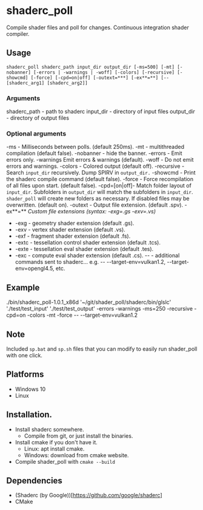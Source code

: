 # shaderc_poll
Compile shader files and poll for changes. Continuous integration shader compiler.

## Usage
```
shaderc_poll shaderc_path input_dir output_dir [-ms=500] [-mt] [-nobanner] [-errors | -warnings | -woff] [-colors] [-recursive] [-showcmd] [-force] [-cpd=on|off] [-outext=***] [-ex**=**] [-- [shaderc_arg1] [shaderc_arg2]]
```

### Arguments
shaderc_path - path to shaderc
input_dir - directory of input files
output_dir - directory of output files

### Optional arguments
-ms - Milliseconds between polls. (default 250ms).
-mt - multithreaded compilation (default false).
-nobanner - hide the banner.
-errors - Emit errors only.
-warnings Emit errors & warnings (default).
-woff - Do not emit errors and warnings.
-colors - Colored output (default off).
-recursive - Search ```input_dir``` recursively. Dump SPIRV in ```output_dir.```
-showcmd - Print the shaderc compile command (default false).
-force - Force recompilation of all files upon start. (default false).
-cpd=[on|off]- Match folder layout of ```input_dir```. Subfolders in ```output_dir``` will match the subfolders in ```input_dir```. ```shader_poll``` will create new folders as necessary. If disabled files may be overwritten. (default on).
-outext - Output file extension. (default .spv).
-ex**=** _Custom file extensions (syntax: -exg=.gs -exv=.vs)_
* -exg - geometry shader extension (default .gs).
* -exv - vertex shader extension (default .vs).
* -exf - fragment shader extension (default .fs).
* -extc - tessellation control shader extension (default .tcs).
* -exte - tessellation eval shader extension (default .tes).
* -exc - compute eval shader extension (default .cs).
-- - additional commands sent to shaderc... e.g. -- --target-env=vulkan1.2, --target-env=opengl4.5, etc.

## Example 
./bin/shaderc_poll-1.0.1_x86d '~/git/shader_poll/shaderc/bin/glslc' './test/test_input' './test/test_output' -errors -warnings -ms=250 -recursive -cpd=on -colors -mt -force -- --target-env=vulkan1.2

## Note
Included ```sp.bat``` and ```sp.sh``` files that you can modify to easily run shader_poll with one click.

## Platforms
* Windows 10
* Linux

## Installation.
* Install shaderc somewhere.
  * Compile from git, or just install the binaries.
* Install cmake if you don't have it.
  * Linux: apt install cmake.
  * Windows: download from cmake website.
* Compile shader_poll with ```cmake --build```

## Dependencies
* (Shaderc (by Google))[https://github.com/google/shaderc]
* CMake



